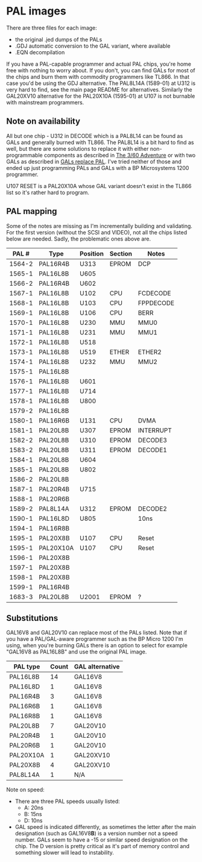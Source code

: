 # PAL images
There are three files for each image:
- the original .jed dumps of the PALs
- .GDJ automatic conversion to the GAL variant, where available
- .EQN decompilation

If you have a PAL-capable programmer and actual PAL chips, you're home free with nothing to worry about.
If you don't, you can find GALs for most of the chips and burn them with commodity programmers like TL866. In that case you'd be using the GDJ alternative.
The PAL8L14A (1589-01) at U312 is very hard to find, see the main page README for alternatives.
Similarly the GAL20XV10 alternative for the PAL20X10A (1595-01) at U107 is not burnable with mainstream programmers.

## Note on availability
All but one chip - U312 in DECODE which is a PAL8L14 can be found as GALs and generally burned with TL866. The PAL8L14 is a bit hard to find as well, but there are some solutions to replace it with either non-programmable components as described in [The 3/60 Adventure](http://john.ccac.rwth-aachen.de:8000/misc/sun3_60.html) or with two GALs as described in [GALs replace PAL](https://github.com/pdaderko/Arcadia/tree/main/GAL8L14). I've tried neither of those and ended up just programming PALs and GALs with a BP Microsystems 1200 programmer.

U107 RESET is a PAL20X10A whose GAL variant doesn't exist in the TL866 list so it's rather hard to program.

## PAL mapping
Some of the notes are missing as I'm incrementally building and validating. For the first version (without the SCSI and VIDEO), not all the chips listed below are needed. Sadly, the problematic ones above are.

| PAL # | Type  | Position | Section | Notes |
|-------|------|----------|---------|-------|
| 1564-2 | PAL16R4B | U313 | EPROM | DCP |
| 1565-1 | PAL16L8B | U605 |  |  | 
| 1566-2 | PAL16R4B | U602 |  |  | 
| 1567-1 | PAL16L8B | U102 | CPU | FCDECODE | 
| 1568-1 | PAL16L8B | U103 | CPU | FPPDECODE |
| 1569-1 | PAL16L8B | U106 | CPU | BERR | 
| 1570-1 | PAL16L8B | U230 | MMU | MMU0 | 
| 1571-1 | PAL16L8B | U231 | MMU | MMU1 | 
| 1572-1 | PAL16L8B | U518 |  |  | 
| 1573-1 | PAL16L8B | U519 | ETHER | ETHER2 |
| 1574-1 | PAL16L8B | U232 | MMU | MMU2 | 
| 1575-1 | PAL16L8B |  |  |  |
| 1576-1 | PAL16L8B | U601 |  |  | 
| 1577-1 | PAL16L8B | U714 |  |  | 
| 1578-1 | PAL16L8B | U800 |  |  | 
| 1579-2 | PAL16L8B |  |  |  |
| 1580-1 | PAL16R6B | U131 | CPU | DVMA | 
| 1581-1 | PAL20L8B | U307 | EPROM | INTERRUPT |
| 1582-2 | PAL20L8B | U310 | EPROM | DECODE3 |
| 1583-2 | PAL20L8B | U311 | EPROM | DECODE1 |
| 1584-1 | PAL20L8B | U604 |  |  | 
| 1585-1 | PAL20L8B | U802 |  |  | 
| 1586-2 | PAL20L8B |  |  |  |
| 1587-1 | PAL20R4B | U715 |  |  | 
| 1588-1 | PAL20R6B |  |  |  |
| 1589-2 | PAL8L14A | U312 | EPROM | DECODE2 |
| 1590-1 | PAL16L8D | U805 |  | 10ns |
| 1594-1 | PAL16R8B |  |  |  |
| 1595-1 | PAL20X8B | U107 | CPU | Reset |
| 1595-1 | PAL20X10A | U107 | CPU | Reset |
| 1596-1 | PAL20X8B |  |  |  |
| 1597-1 | PAL20X8B |  |  |  |
| 1598-1 | PAL20X8B |  |  |  |
| 1599-1 | PAL16R4B |  |  |  |
| 1683-3 | PAL20L8B | U2001 | EPROM | ? |

## Substitutions

GAL16V8 and GAL20V10 can replace most of the PALs listed. Note that if you have a PAL/GAL-aware programmer such as the BP Micro 1200 I'm using, when you're burning GALs there is an option to select for example "GAL16V8 as PAL16L8B" and use the original PAL image.

| PAL type | Count | GAL alternative |
|----------|-------|-----------------|
| PAL16L8B	| 14	| GAL16V8	|
| PAL16L8D	| 1	| GAL16V8	|
| PAL16R4B	| 3	| GAL16V8	|
| PAL16R6B	| 1	| GAL16V8	|
| PAL16R8B	| 1	| GAL16V8	|
| PAL20L8B	| 7	| GAL20V10	|
| PAL20R4B	| 1	| GAL20V10	|
| PAL20R6B	| 1	| GAL20V10	|
| PAL20X10A	| 1	| GAL20XV10	|
| PAL20X8B	| 4	| GAL20XV10	|
| PAL8L14A	| 1	| N/A	|

Note on speed:
- There are three PAL speeds usually listed:
  - A:	20ns
  - B:	15ns
  - D:	10ns
- GAL speed is indicated differently, as sometimes the letter after the main designation (such as GAL16V8**B**) is a version number not a speed number. GALs seem to have a -15 or similar speed designation on the chip. The D version is pretty critical as it's part of memory control and something slower will lead to instability.
